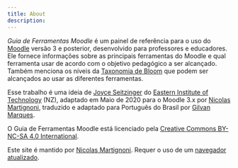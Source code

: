 ```yaml
---
title: About
description:
---
```


_Guia de Ferramentas Moodle_ é um painel de referência para o uso do [Moodle][moodle] versão 3 e posterior, desenvolvido para professores e educadores. Ele fornece informações sobre as principais ferramentas do Moodle e qual ferramenta usar de acordo com o objetivo pedagógico a ser alcançado. Também menciona os níveis da [Taxonomia de Bloom][bloom] que podem ser alcançados ao usar as diferentes ferramentas.

Esse trabalho é uma ideia de [Joyce Seitzinger](https://twitter.com/catspyjamasnz) do [Eastern Institute of Technology](https://www.eit.ac.nz/) (NZ), adaptado em Maio de 2020 para o Moodle 3.x por [Nicolas Martignoni][nm], traduzido e adaptado para Português do Brasil por [Gilvan Marques](https://twitter.com/gmarques).

O Guia de Ferramentas Moodle está licenciado pela [Creative Commons BY-NC-SA 4.0 International][cc].

Este site é mantido por [Nicolas Martignoni][nm]. Requer o uso de um [navegador atualizado][browser].

 [moodle]: https://moodle.org/
 [bloom]: https://es.wikipedia.org/wiki/Taxonom%C3%ADa_de_objetivos_de_la_educaci%C3%B3n
 [cc]: https://creativecommons.org/licenses/by-nc-sa/4.0/
 [browser]: https://browsehappy.com/
 [nm]: https://blog.martignoni.net/a-propos/
